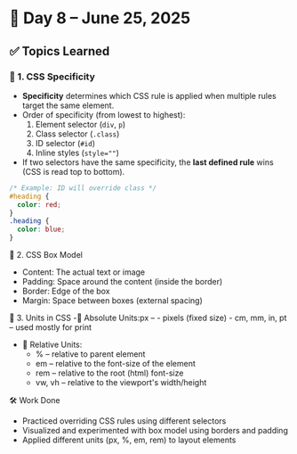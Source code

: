 # 📅 Day 8 – June 25, 2025

## ✅ Topics Learned

### 🔹 1. CSS Specificity

- **Specificity** determines which CSS rule is applied when multiple rules target the same element.
- Order of specificity (from lowest to highest):
  1. Element selector (`div`, `p`)
  2. Class selector (`.class`)
  3. ID selector (`#id`)
  4. Inline styles (`style=""`)
- If two selectors have the same specificity, the **last defined rule** wins (CSS is read top to bottom).

```css
/* Example: ID will override class */
#heading {
  color: red;
}
.heading {
  color: blue;
}
```
🔹 2. CSS Box Model
- Content: The actual text or image
- Padding: Space around the content (inside the border)
- Border: Edge of the box
- Margin: Space between boxes (external spacing)

🔹 3. Units in CSS
-📏 Absolute Units:px – 
     - pixels (fixed size)
     - cm, mm, in, pt – used mostly for print
- 🔁 Relative Units:
    - % – relative to parent element
    - em – relative to the font-size of the element
    - rem – relative to the root (html) font-size
    - vw, vh – relative to the viewport's width/height

🛠️ Work Done
- Practiced overriding CSS rules using different selectors
- Visualized and experimented with box model using borders and padding
- Applied different units (px, %, em, rem) to layout elements








